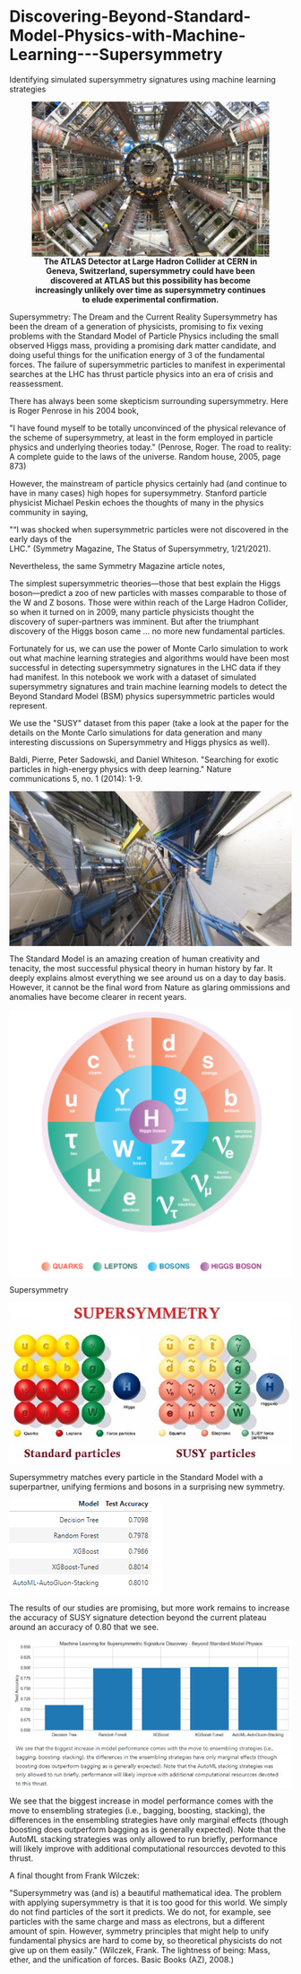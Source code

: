 # Discovering-Beyond-Standard-Model-Physics-with-Machine-Learning---Supersymmetry
Identifying simulated supersymmetry signatures using machine learning strategies

<figure>

<img src="img/lhc_atlas2.jpg" align="center"/>

<figcaption align = "center"><b>The ATLAS Detector at Large Hadron Collider at CERN in Geneva, Switzerland, supersymmetry could have been discovered at ATLAS but this possibility has become increasingly unlikely over time as supersymmetry continues to elude experimental confirmation. </b></figcaption>

</figure>

Supersymmetry: The Dream and the Current Reality
Supersymmetry has been the dream of a generation of physicists, promising to fix vexing problems with the Standard Model of Particle Physics including the small observed Higgs mass, providing a promising dark matter candidate, and doing useful things for the unification energy of 3 of the fundamental forces. The failure of supersymmetric particles to manifest in experimental searches at the LHC has thrust particle physics into an era of crisis and reassessment.

There has always been some skepticism surrounding supersymmetry. Here is Roger Penrose in his 2004 book,

"I have found myself to be totally unconvinced of the physical relevance of the scheme of supersymmetry, at least in the form employed in particle physics and underlying theories today." (Penrose, Roger. The road to reality: A complete guide to the laws of the universe. Random house, 2005, page 873)

However, the mainstream of particle physics certainly had (and continue to have in many cases) high hopes for supersymmetry. Stanford particle physicist Michael Peskin echoes the thoughts of many in the physics community in saying,

"“I was shocked when supersymmetric particles were not discovered in the early days of the    
LHC." (Symmetry Magazine, The Status of Supersymmetry, 1/21/2021).

Nevertheless, the same Symmetry Magazine article notes,

The simplest supersymmetric theories—those that best explain the Higgs boson—predict a zoo of new particles with masses comparable to those of the W and Z bosons. Those were within reach of the Large Hadron Collider, so when it turned on in 2009, many particle physicists thought the discovery of super-partners was imminent. But after the triumphant discovery of the Higgs boson came … no more new fundamental particles.

Fortunately for us, we can use the power of Monte Carlo simulation to work out what machine learning strategies and algorithms would have been most successful in detecting supersymmetry signatures in the LHC data if they had manifest. In this notebook we work with a dataset of simulated supersymmetry signatures and train machine learning models to detect the Beyond Standard Model (BSM) physics supersymmetric particles would represent.

We use the "SUSY" dataset from this paper (take a look at the paper for the details on the Monte Carlo simulations for data generation and many interesting discussions on Supersymmetry and Higgs physics as well).

Baldi, Pierre, Peter Sadowski, and Daniel Whiteson. "Searching for exotic particles in high-energy physics with deep learning." Nature communications 5, no. 1 (2014): 1-9.

<img src="img/lhc_atlas1.jpg" align="center"/>

The Standard Model is an amazing creation of human creativity and tenacity, the most successful physical theory in human history by far. It deeply explains almost everything we see around us on a day to day basis. However, it cannot be the final word from Nature as glaring ommissions and anomalies have become clearer in recent years.

<img src="img/standard_model.png" align="center"/>

Supersymmetry 

<img src="img/susy_particles.png" align="center"/>

Supersymmetry matches every particle in the Standard Model with a superpartner, unifying fermions and bosons in a surprising new symmetry.

<img src="img/table.png" align="center"/>

The results of our studies are promising, but more work remains to increase the accuracy of SUSY signature detection beyond the current plateau around an accuracy of 0.80 that we see. 

<img src="img/bars.jpg" align="center"/>

We see that the biggest increase in model performance comes with the move to ensembling strategies (i.e., bagging, boosting, stacking), the differences in the ensembling strategies have only marginal effects (though boosting does outperform bagging as is generally expected). Note that the AutoML stacking strategies was only allowed to run briefly, performance will likely improve with additional computational resourcces devoted to this thrust.

A final thought from Frank Wilczek:

"Supersymmetry was (and is) a beautiful mathematical idea. The problem with applying supersymmetry is that it is too good for this world. We simply do not find particles of the sort it predicts. We do not, for example, see particles with the same charge and mass as electrons, but a different amount of spin. However, symmetry principles that might help to unify fundamental physics are hard to come by, so theoretical physicists do not give up on them easily." (Wilczek, Frank. The lightness of being: Mass, ether, and the unification of forces. Basic Books (AZ), 2008.) 

